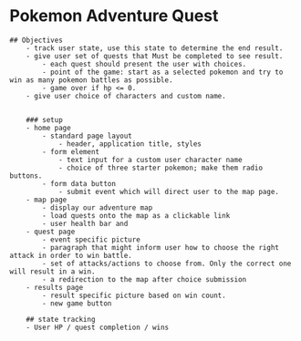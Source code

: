 # Pokemon Adventure Quest

    ## Objectives
        - track user state, use this state to determine the end result.
        - give user set of quests that Must be completed to see result.
            - each quest should present the user with choices.
            - point of the game: start as a selected pokemon and try to win as many pokemon battles as possible.
            - game over if hp <= 0.
        - give user choice of characters and custom name.


        ### setup
        - home page
            - standard page layout
                - header, application title, styles
            - form element
                - text input for a custom user character name
                - choice of three starter pokemon; make them radio buttons.
            - form data button
                - submit event which will direct user to the map page.
        - map page
            - display our adventure map
            - load quests onto the map as a clickable link
            - user health bar and 
        - quest page
            - event specific picture
            - paragraph that might inform user how to choose the right attack in order to win battle.
            - set of attacks/actions to choose from. Only the correct one will result in a win.
            - a redirection to the map after choice submission
        - results page
            - result specific picture based on win count.
            - new game button

        ## state tracking
        - User HP / quest completion / wins
